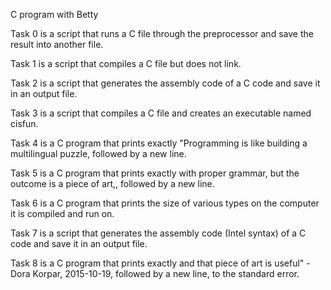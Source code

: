 C program with Betty


Task 0 is a script that runs a C file through the preprocessor and save the result into another file.

Task 1 is a  script that compiles a C file but does not link.

Task 2 is a  script that generates the assembly code of a C code and save it in an output file.

Task 3 is a script that compiles a C file and creates an executable named cisfun.

Task 4 is a  C program that prints exactly "Programming is like building a multilingual puzzle, followed by a new line.

Task 5 is a  C program that prints exactly with proper grammar, but the outcome is a piece of art,, followed by a new line.

Task 6 is a  C program that prints the size of various types on the computer it is compiled and run on.

Task 7 is a  script that generates the assembly code (Intel syntax) of a C code and save it in an output file.

Task 8  is a C program that prints exactly and that piece of art is useful" - Dora Korpar, 2015-10-19, followed by a new line, to the standard error.
